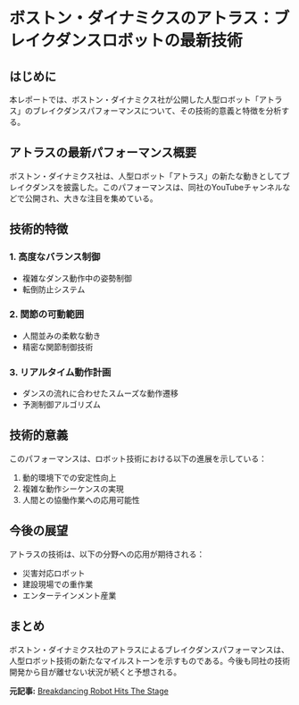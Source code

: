 # ボストン・ダイナミクスのアトラス：ブレイクダンスロボットの最新技術

## はじめに

本レポートでは、ボストン・ダイナミクス社が公開した人型ロボット「アトラス」のブレイクダンスパフォーマンスについて、その技術的意義と特徴を分析する。

## アトラスの最新パフォーマンス概要

ボストン・ダイナミクス社は、人型ロボット「アトラス」の新たな動きとしてブレイクダンスを披露した。このパフォーマンスは、同社のYouTubeチャンネルなどで公開され、大きな注目を集めている。

## 技術的特徴

### 1. 高度なバランス制御
- 複雑なダンス動作中の姿勢制御
- 転倒防止システム

### 2. 関節の可動範囲
- 人間並みの柔軟な動き
- 精密な関節制御技術

### 3. リアルタイム動作計画
- ダンスの流れに合わせたスムーズな動作遷移
- 予測制御アルゴリズム

## 技術的意義

このパフォーマンスは、ロボット技術における以下の進展を示している：
1. 動的環境下での安定性向上
2. 複雑な動作シーケンスの実現
3. 人間との協働作業への応用可能性

## 今後の展望

アトラスの技術は、以下の分野への応用が期待される：
- 災害対応ロボット
- 建設現場での重作業
- エンターテインメント産業

## まとめ

ボストン・ダイナミクス社のアトラスによるブレイクダンスパフォーマンスは、人型ロボット技術の新たなマイルストーンを示すものである。今後も同社の技術開発から目が離せない状況が続くと予想される。

**元記事:** [Breakdancing Robot Hits The Stage](https://interestingengineering.com/videos/breakdancing-robot-hits-the-stage)